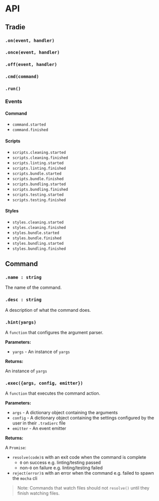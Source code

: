 # API

## Tradie

### `.on(event, handler)`
### `.once(event, handler)`
### `.off(event, handler)`
### `.cmd(command)`
### `.run()`

### Events

#### Command

- `command.started`
- `command.finished`

#### Scripts

- `scripts.cleaning.started`
- `scripts.cleaning.finished`
- `scripts.linting.started`
- `scripts.linting.finished`
- `scripts.bundle.started`
- `scripts.bundle.finished`
- `scripts.bundling.started`
- `scripts.bundling.finished`
- `scripts.testing.started`
- `scripts.testing.finished`

#### Styles

- `styles.cleaning.started`
- `styles.cleaning.finished`
- `styles.bundle.started`
- `styles.bundle.finished`
- `styles.bundling.started`
- `styles.bundling.finished`

## Command

### `.name : string`

The name of the command.

### `.desc : string`

A description of what the command does.

### `.hint(yargs)`

A `function` that configures the argument parser.

**Parameters:**

 - `yargs` - An instance of `yargs`

**Returns:**

An instance of `yargs`

### `.exec({args, config, emitter})`

A `function` that executes the command action.

**Parameters:**

 - `args` - A dictionary object containing the arguments
 - `config` - A dictionary object containing the settings configured by the user in their `.tradierc` file
 - `emitter` - An event emitter

**Returns:**

A `Promise`:
 - `resolve(code)`s with an exit code when the command is complete
    - `0` on success e.g. linting/testing passed
    - non-`0` on failure e.g. linting/testing failed
 - `reject(error)`s with an error when the command e.g. failed to spawn the `mocha` cli

> Note: Commands that watch files should not `resolve()` until they finish watching files.